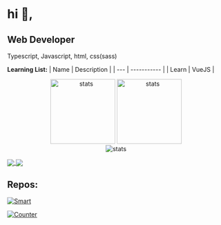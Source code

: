 # hi 👋,

## Web Developer

Typescript, Javascript, html, css(sass)

**Learning List:**
| Name      | Description |
| --- | ----------- |
| Learn      | VueJS      |

<html>
  <p align="center">
    <a> <img src="https://github-readme-stats.vercel.app/api?username=healthpackdev&theme=dark&hide_title=true&show_icons=true" width="%100" height="150px" alt="stats" /></a>
<a><img src="https://github-readme-stats.vercel.app/api/top-langs/?username=healthpackdev&hide_title=true&theme=dark&layout=compact" height="150px" alt="stats" /><br></a>
<img src="https://github-profile-trophy.vercel.app/?username=healthpackdev&theme=nord" width="%100" alt="stats" />
</p>
  
  <a href="https://github-readme-stats.vercel.app/api?username=healthpackdev&theme=dark&hide_title=true&show_icons=true">
  <img align="center" src="https://github-readme-stats.vercel.app/api/pin/?username=anuraghazra&repo=github-readme-stats" />
</a>
<a href="https://github.com/anuraghazra/convoychat">
  <img align="center" src="https://github-readme-stats.vercel.app/api/top-langs/?username=healthpackdev&hide_title=true&theme=dark&layout=compact" />
</a>
  
## Repos:
[![Smart](https://github-readme-stats.vercel.app/api/pin/?username=healthpackdev&repo=Smart&theme=dark)](https://github.com/healthpackTR/Smart)

[![Counter](https://github-readme-stats.vercel.app/api/pin/?username=healthpackdev&repo=new-year-counter&theme=dark)](https://github.com/healthpackTR/new-year-counter)
  
